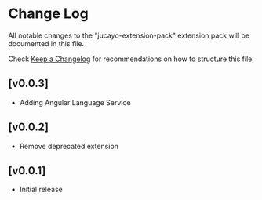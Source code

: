 # Change Log

All notable changes to the "jucayo-extension-pack" extension pack will be documented in this file.

Check [Keep a Changelog](http://keepachangelog.com/) for recommendations on how to structure this file.

## [v0.0.3]

- Adding Angular Language Service
## [v0.0.2]

- Remove deprecated extension
## [v0.0.1]

- Initial release
